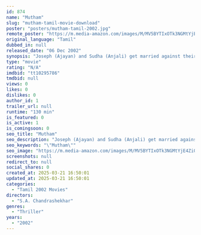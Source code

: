 ```yaml
---
id: 874
name: "Mutham"
slug: "mutham-tamil-movie-download"
poster: "posters/mutham-tamil-2002.jpg"
remote_poster: "https://m.media-amazon.com/images/M/MV5BYTIxOTk3NGMtYjE4Zi00MWE0LWFhNGMtY2M3MWU3ZjQzZjMwXkEyXkFqcGdeQXVyOTk3NTc2MzE@._V1_SX300.jpg"
original_language: "Tamil"
dubbed_in: null
released_date: "06 Dec 2002"
synopsis: "Joseph (Ajayan) and Sudha (Anjali) get married against their parents' wishes and they elope with their friends' help. Sudha's father (Vincent Roy), a politician, wants to kill Sudha and her friends. They arrive at a beach resort w..."
type: "movie"
rating: "N/A"
imdbid: "tt10295786"
tmdbid: null
views: 0
likes: 0
dislikes: 0
author_id: 1
trailer_url: null
runtime: "130 min"
is_featured: 0
is_active: 1
is_comingsoon: 0
seo_title: "Mutham"
seo_description: "Joseph (Ajayan) and Sudha (Anjali) get married against their parents' wishes and they elope with their friends' help. Sudha's father (Vincent Roy), a politician, wants to kill Sudha and her friends. They arrive at a beach resort w..."
seo_keywords: "\"Mutham\""
seo_image: "https://m.media-amazon.com/images/M/MV5BYTIxOTk3NGMtYjE4Zi00MWE0LWFhNGMtY2M3MWU3ZjQzZjMwXkEyXkFqcGdeQXVyOTk3NTc2MzE@._V1_SX300.jpg"
screenshots: null
redirect_to: null
social_shares: 0
created_at: 2025-03-21 16:50:01
updated_at: 2025-03-21 16:50:01
categories:
  - "Tamil 2002 Movies"
directors:
  - "S.A. Chandrashekhar"
genres:
  - "Thriller"
years:
  - "2002"
---
```


